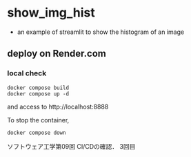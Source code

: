 # show_img_hist

- an example of streamlit to show the histogram of an image

## deploy on Render.com

### local check

```bash:
docker compose build
docker compose up -d
```

and access to http://localhost:8888

To stop the container,

```bash:
docker compose down
```

ソフトウェア工学第09回
CI/CDの確認．
3回目